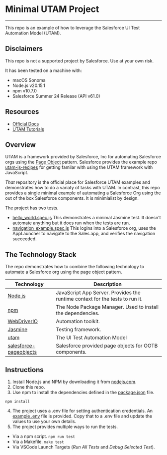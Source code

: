 # Minimal UTAM Project

---

This repo is an example of how to leverage the Salesforce UI Test Automation Model (UTAM).

## Disclaimers

This repo is not a supported project by Salesforce. Use at your own risk.

It has been tested on a machine with:

- macOS Sonoma
- Node.js v20.15.1
- npm v10.7.0
- Salesforce Summer 24 Release (API v61.0)

## Resources

- [Official Docs](https://utam.dev/)
- [UTAM Tutorials](https://utam.dev/tutorial/introduction)

## Overview

UTAM is a framework provided by Salesforce, Inc for automating Salesforce orgs
using the [Page Object](https://martinfowler.com/bliki/PageObject.html) pattern.
Salesforce provides the example repo [utam-js-recipes](https://github.com/salesforce/utam-js-recipes)
for getting familar with using the UTAM framework with JavaScript.

_That_ repository is the official place for Salesforce UTAM examples and demonstrates how to do a
variaty of tasks with UTAM. In contrast, this repo provides a single minimal
example of automating a Salesforce Org using the out of the box Salesforce components.
It is minimialist by design.

The project has two tests.

- [hello_world.spec.js](./tests/hello_world.spec.js) This demonstrates a minimal Jasmine test. It doesn't automate anything but it does run when the tests are run.
- [navigation_example.spec.js](./tests/navigation_example.spec.js) This logins into a Salesforce org, uses the AppLauncher to navigate to the Sales app, and verifies the navigation succeeded.

## The Technology Stack

The repo demonstrates how to combine the following technology to automate a Salesforce org using the page object pattern.

| Technology                                                         | Description                                                                  |
| ------------------------------------------------------------------ | ---------------------------------------------------------------------------- |
| [Node.js](https://nodejs.org/)                                     | JavaScript App Server. Provides the runtime context for the tests to run it. |
| [npm](https://www.npmjs.com/)                                      | The Node Package Manager. Used to install the dependencies.                  |
| [WebDriverIO](https://webdriver.io/)                               | Automation toolkit.                                                          |
| [Jasmine](https://jasmine.github.io/)                              | Testing framework.                                                           |
| [utam](https://utam.dev/)                                          | The UI Test Automation Model                                                 |
| [salesforce-pageobjects](https://utam.dev/salesforce/introduction) | Salesforce provided page objects for OOTB components.                        |

## Instructions

1. Install Node.js and NPM by downloading it from [nodejs.com](https://nodejs.org/).
2. Clone this repo.
3. Use npm to install the dependencies defined in the [package.json](package.json) file.

```shell
npm install
```

4. The project uses a .env file for setting authentication credentials.
   An [example .env](env_example) file is provided. Copy that to a .env file and update
   the values to use your own details.
5. The project provides multiple ways to run the tests.

- Via a npm script. `npm run test`
- Via a Makefile. `make test`
- Via VSCode Launch Targets (_Run All Tests_ and _Debug Selected Test_).
